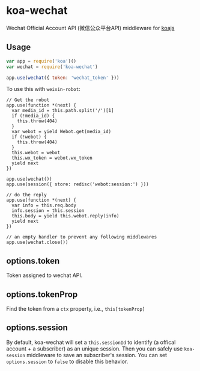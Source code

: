 # koa-wechat

Wechat Official Account API (微信公众平台API) middleware for [koajs](http://koajs.com)


## Usage

```javascript
var app = require('koa')()
var wechat = require('koa-wechat')

app.use(wechat({ token: 'wechat_token' }))
```

To use this with `weixin-robot`:

```
// Get the robot
app.use(function *(next) {
  var media_id = this.path.split('/')[1]
  if (!media_id) {
    this.throw(404)
  }
  var webot = yield Webot.get(media_id)
  if (!webot) {
    this.throw(404)
  }
  this.webot = webot
  this.wx_token = webot.wx_token
  yield next
})

app.use(wechat())
app.use(session({ store: redisc('webot:session:') }))

// do the reply
app.use(function *(next) {
  var info = this.req.body
  info.session = this.session
  this.body = yield this.webot.reply(info)
  yield next
})

// an empty handler to prevent any following middlewares
app.use(wechat.close())

```

## options.token

Token assigned to wechat API.


## options.tokenProp

Find the token from a `ctx` property, i.e., `this[tokenProp]`

## options.session

By default, koa-wechat will set a `this.sessionId` to identify (a offical account + a subscriber)
as an unique session. Then you can safely use `koa-session` middleware to save an subscriber's session.
You can set `options.session` to `false` to disable this behavior.
